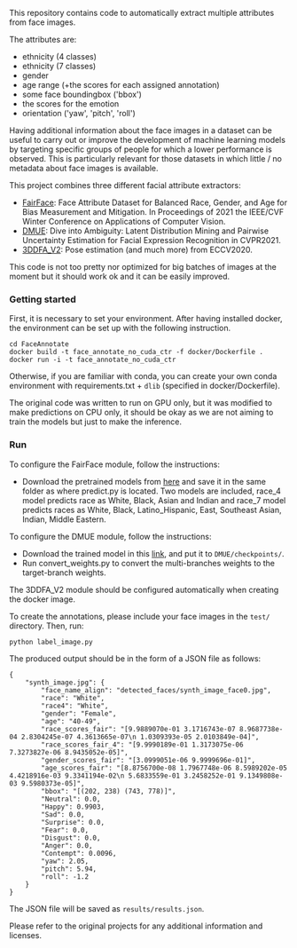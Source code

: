 This repository contains code to automatically extract multiple attributes from face images.

The attributes are:
- ethnicity (4 classes)
- ethnicity (7 classes)
- gender
- age range (+the scores for each assigned annotation)
- some face boundingbox ('bbox')
- the scores for the emotion 
- orientation ('yaw', 'pitch', 'roll')

Having additional information about the face images in a dataset can be useful to carry out or improve the development of machine learning models by targeting specific groups of people for which a lower performance is observed. This is particularly relevant for those datasets in which little / no metadata about face images is available.

This project combines three different facial attribute extractors:
- [FairFace](https://github.com/dchen236/FairFace): Face Attribute Dataset for Balanced Race, Gender, and Age for Bias Measurement and Mitigation. In Proceedings of 2021 the IEEE/CVF Winter Conference on Applications of Computer Vision.
- [DMUE](https://github.com/JDAI-CV/FaceX-Zoo/tree/main/addition_module/DMUE):  Dive into Ambiguity: Latent Distribution Mining and Pairwise Uncertainty Estimation for Facial Expression Recognition in CVPR2021. 
- [3DDFA_V2](https://github.com/cleardusk/3DDFA_V2): Pose estimation (and much more) from ECCV2020.

This code is not too pretty nor optimized for big batches of images at the moment but it should work ok and it can be easily improved. 

### Getting started

First, it is necessary to set your environment. After having installed docker, the environment can be set up with the following instruction. 

```
cd FaceAnnotate
docker build -t face_annotate_no_cuda_ctr -f docker/Dockerfile .
docker run -i -t face_annotate_no_cuda_ctr
```
Otherwise, if you are familiar with conda, you can create your own conda environment with requirements.txt + `dlib` (specified in docker/Dockerfile).

The original code was written to run on GPU only, but it was modified to make predictions on CPU only, it should be okay as we are not aiming to train the models but just to make the inference.

### Run 

To configure the FairFace module, follow the instructions:

- Download the pretrained models from [here](https://drive.google.com/drive/folders/1F_pXfbzWvG-bhCpNsRj6F_xsdjpesiFu?usp=sharing) and save it in the same folder as where predict.py is located. Two models are included, race_4 model predicts race as White, Black, Asian and Indian and race_7 model predicts races as White, Black, Latino_Hispanic, East, Southeast Asian, Indian, Middle Eastern.

To configure the DMUE module, follow the instructions:

- Download the trained model in this [link](https://drive.google.com/drive/folders/1p_vRIClF5ZXdDVzQC0oYnffspA5TjqnU), and put it to `DMUE/checkpoints/`.
- Run convert_weights.py to convert the multi-branches weights to the target-branch weights.

The 3DDFA_V2 module should be configured automatically when creating the docker image. 

To create the annotations, please include your face images in the `test/` directory. Then, run:

`python label_image.py`

The produced output should be in the form of a JSON file as follows:

```
{
    "synth_image.jpg": {
        "face_name_align": "detected_faces/synth_image_face0.jpg",
        "race": "White",
        "race4": "White",
        "gender": "Female",
        "age": "40-49",
        "race_scores_fair": "[9.9889070e-01 3.1716743e-07 8.9687738e-04 2.8304245e-07 4.3613665e-07\n 1.0309393e-05 2.0103849e-04]",
        "race_scores_fair_4": "[9.9990189e-01 1.3173075e-06 7.3273827e-06 8.9435052e-05]",
        "gender_scores_fair": "[3.0999051e-06 9.9999696e-01]",
        "age_scores_fair": "[8.8756700e-08 1.7967748e-06 8.5989202e-05 4.4218916e-03 9.3341194e-02\n 5.6833559e-01 3.2458252e-01 9.1349808e-03 9.5980373e-05]",
        "bbox": "[(202, 238) (743, 778)]",
        "Neutral": 0.0,
        "Happy": 0.9903,
        "Sad": 0.0,
        "Surprise": 0.0,
        "Fear": 0.0,
        "Disgust": 0.0,
        "Anger": 0.0,
        "Contempt": 0.0096,
        "yaw": 2.05,
        "pitch": 5.94,
        "roll": -1.2
    }
}
```

The JSON file will be saved as `results/results.json`. 

Please refer to the original projects for any additional information and licenses.
